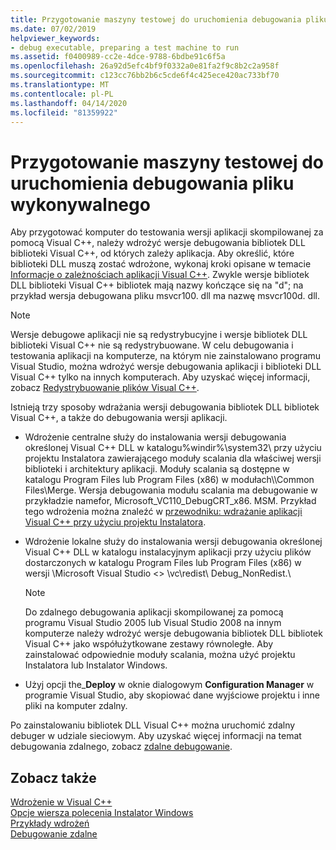 ```yaml
---
title: Przygotowanie maszyny testowej do uruchomienia debugowania pliku wykonywalnego
ms.date: 07/02/2019
helpviewer_keywords:
- debug executable, preparing a test machine to run
ms.assetid: f0400989-cc2e-4dce-9788-6bdbe91c6f5a
ms.openlocfilehash: 26a92d5efc4bf9f0332a0e81fa2f9c8b2c2a958f
ms.sourcegitcommit: c123cc76bb2b6c5cde6f4c425ece420ac733bf70
ms.translationtype: MT
ms.contentlocale: pl-PL
ms.lasthandoff: 04/14/2020
ms.locfileid: "81359922"
---
```

# <a name="preparing-a-test-machine-to-run-a-debug-executable"></a>Przygotowanie maszyny testowej do uruchomienia debugowania pliku wykonywalnego

Aby przygotować komputer do testowania wersji aplikacji skompilowanej za pomocą Visual C++, należy wdrożyć wersje debugowania bibliotek DLL biblioteki Visual C++, od których zależy aplikacja. Aby określić, które biblioteki DLL muszą zostać wdrożone, wykonaj kroki opisane w temacie [Informacje o zależnościach aplikacji Visual C++](understanding-the-dependencies-of-a-visual-cpp-application.md). Zwykle wersje bibliotek DLL biblioteki Visual C++ bibliotek mają nazwy kończące się na "d"; na przykład wersja debugowana pliku msvcr100. dll ma nazwę msvcr100d. dll.

> [!NOTE]
> Wersje debugowe aplikacji nie są redystrybucyjne i wersje bibliotek DLL biblioteki Visual C++ nie są redystrybuowane. W celu debugowania i testowania aplikacji na komputerze, na którym nie zainstalowano programu Visual Studio, można wdrożyć wersje debugowania aplikacji i biblioteki DLL Visual C++ tylko na innych komputerach. Aby uzyskać więcej informacji, zobacz [Redystrybuowanie plików Visual C++](redistributing-visual-cpp-files.md).

Istnieją trzy sposoby wdrażania wersji debugowania bibliotek DLL bibliotek Visual C++, a także do debugowania wersji aplikacji.

- Wdrożenie centralne służy do instalowania wersji debugowania określonej Visual C++ DLL w katalogu%windir%\system32\ przy użyciu projektu Instalatora zawierającego moduły scalania dla właściwej wersji biblioteki i architektury aplikacji. Moduły scalania są dostępne w katalogu Program Files lub Program Files (x86) w modułach\\\Common Files\Merge. Wersja debugowania modułu scalania ma debugowanie w przykładzie namefor, Microsoft_VC110_DebugCRT_x86. MSM. Przykład tego wdrożenia można znaleźć w [przewodniku: wdrażanie aplikacji Visual C++ przy użyciu projektu Instalatora](walkthrough-deploying-a-visual-cpp-application-by-using-a-setup-project.md).

- Wdrożenie lokalne służy do instalowania wersji debugowania określonej Visual C++ DLL w katalogu instalacyjnym aplikacji przy użyciu plików dostarczonych w katalogu Program Files lub Program Files (x86) w wersji \Microsoft Visual Studio \<> \vc\redist\ Debug_NonRedist.\\

    > [!NOTE]
    >  Do zdalnego debugowania aplikacji skompilowanej za pomocą programu Visual Studio 2005 lub Visual Studio 2008 na innym komputerze należy wdrożyć wersje debugowania bibliotek DLL bibliotek Visual C++ jako współużytkowane zestawy równoległe. Aby zainstalować odpowiednie moduły scalania, można użyć projektu Instalatora lub Instalator Windows.

- Użyj opcji the_**Deploy** w oknie dialogowym **Configuration Manager** w programie Visual Studio, aby skopiować dane wyjściowe projektu i inne pliki na komputer zdalny.

Po zainstalowaniu bibliotek DLL Visual C++ można uruchomić zdalny debuger w udziale sieciowym. Aby uzyskać więcej informacji na temat debugowania zdalnego, zobacz [zdalne debugowanie](/visualstudio/debugger/remote-debugging).

## <a name="see-also"></a>Zobacz także

[Wdrożenie w Visual C++](deployment-in-visual-cpp.md)<br>
[Opcje wiersza polecenia Instalator Windows](/windows/win32/Msi/command-line-options)<br>
[Przykłady wdrożeń](deployment-examples.md)<br>
[Debugowanie zdalne](/visualstudio/debugger/remote-debugging)
